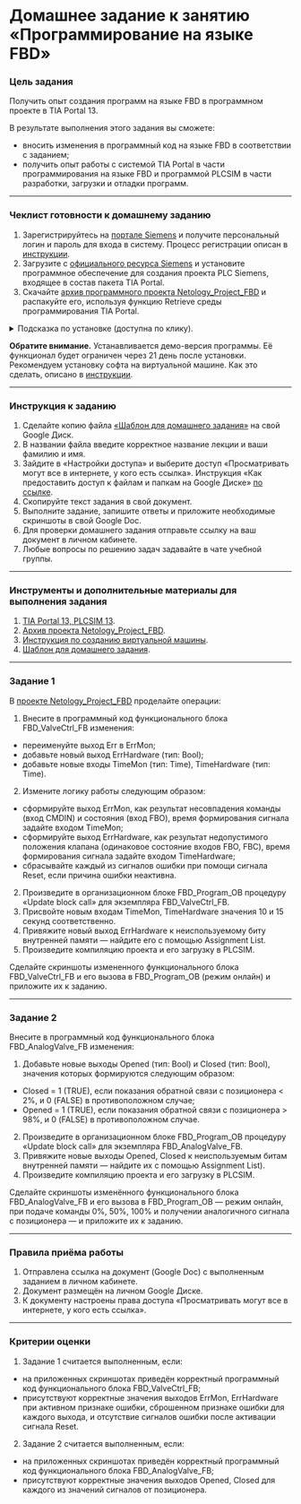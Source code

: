 # Домашнее задание к занятию «Программирование на языке FBD»

### Цель задания

Получить опыт создания программ на языке FBD в программном проекте в TIA Portal 13.

В результате выполнения этого задания вы сможете:

- вносить изменения в программный код на языке FBD в соответствии с заданием;
- получить опыт работы с системой TIA Portal в части программирования на языке FBD и программой PLCSIM в части разработки, загрузки и отладки программ.

------

### Чеклист готовности к домашнему заданию

1. Зарегистрируйтесь на [портале Siemens](https://mall.industry.siemens.com/goos/WelcomePage.aspx?regionUrl=/ru&language=ru) и получите персональный логин и пароль для входа в систему. Процесс регистрации описан в [инструкции](https://docs.google.com/presentation/d/1RPHvCE2OxBbHRMWSAV2E-HxscZvR2nRIZVHCy8hvjJE/edit?usp=sharing).
2. Загрузите с [официального ресурса Siemens](https://support.industry.siemens.com/cs/document/78793685/simatic-step-7-(tia-portal)-v13-trial-download?dti=0&lc=en-DE) и установите программное обеспечение для создания проекта PLC Siemens, входящее в состав пакета TIA Portal. 
3. Скачайте [архив программного проекта Netology_Project_FBD](https://drive.google.com/file/d/1Vv-Og1fiGtf0ASwlg_1x_4nLln-yFu7U/view?usp=sharing) и распакуйте его, используя функцию Retrieve среды программирования TIA Portal.


<details>
  <summary> Подсказка по установке (доступна по клику).</summary>
  
  
1. Скачайте все файлы по [ссылке](https://support.industry.siemens.com/cs/document/109745155/simatic-step-7-including-plcsim-v13-sp2-trial-download?dti=0&lc=en-DE) в две отдельные папки:
 
  - STEP 7 Professional V13 SP2 (DVD 1, DVD 2, SHA-256 checksum).
 
  ![image](https://github.com/netology-code/phd-homeworks/blob/main/6.6/Step7_1.png)

  - SIMATIC STEP 7 PLCSIM V13 SP2 for STEP 7 Basic and STEP 7 Professional (включая SHA-256 checksum).
 
    ![image](https://github.com/netology-code/phd-homeworks/blob/main/6.6/Step7_2.png)

2. Запустите установочный файл SIMATIC_STEP_7_Professional_V13_SP2_Upd4.exe, пройдите стандартную процедуру установки.
3. Запустите установочный файл SIMATIC_S7_PLCSIM_V13_SP2.exe, пройдите стандартную процедуру установки.

 **Подсказка по распаковке архиватором WinRAR:**

Если скачанный дистрибутив TIA Portal содержит некоторые файлы с расширением 001, это вызовет проблему при распаковке данных.

Это происходит, потому что некоторые версии архиватора WinRAR, установленные на ПК, ассоциируют файлы с именем 001, как файлы с расширением .rar.

Для решения проблемы можно убрать ассоциацию:

1. Найдите архиватор WinRAR, имеющий окончание 001.
2. Откройте его двойным кликом, далее выбирайте Установка ⇒ Интеграция.
3. В окне слева будет перечень форматов, которые по умолчанию ассоциируются с WinRAR.
4. Уберите галочку с формата 001, нажмите ОК и перезагрузите ПК.

Скрин с действиями дан ниже:
 ![image](https://github.com/netology-code/scada-4-homeworks/blob/scada-7/WinRAR.png)

-----
  
</details>
  
**Обратите внимание.** Устанавливается демо-версия программы. Её функционал будет ограничен через 21 день после установки. Рекомендуем установку софта на виртуальной машине. Как это сделать, описано в [инструкции](https://docs.google.com/presentation/d/1psnSlotXT7cr8ECnaZaTCDLnIyYOGUzCArLeydeRztY/edit?usp=sharing).



------

### Инструкция к заданию

1. Сделайте копию файла [«Шаблон для домашнего задания»](https://docs.google.com/document/d/1MiwldIkT0D7OWcygHadT0PwvF4M3eY3FKipRuTsttIs/edit?usp=sharing) на свой Google Диск.
2. В названии файла введите корректное название лекции и ваши фамилию и имя.
3. Зайдите в «Настройки доступа» и выберите доступ «Просматривать могут все в интернете, у кого есть ссылка». Инструкция «Как предоставить доступ к файлам и папкам на Google Диске» [по ссылке](https://support.google.com/docs/answer/2494822?hl=ru&co=GENIE.Platform%3DDesktop).
4. Скопируйте текст задания в свой документ.
5. Выполните задание, запишите ответы и приложите необходимые скриншоты в свой Google Doc.
6. Для проверки домашнего задания отправьте ссылку на ваш документ в личном кабинете.
7. Любые вопросы по решению задач задавайте в чате учебной группы.


------

### Инструменты и дополнительные материалы для выполнения задания

1. [TIA Portal 13, PLCSIM 13](https://support.industry.siemens.com/cs/document/109745155/simatic-step-7-including-plcsim-v13-sp2-trial-download?dti=0&lc=en-WW).
2. [Архив проекта Netology_Project_FBD](https://drive.google.com/file/d/1Vv-Og1fiGtf0ASwlg_1x_4nLln-yFu7U/view?usp=sharing).
3. [Инструкция по созданию виртуальной машины](https://docs.google.com/presentation/d/1psnSlotXT7cr8ECnaZaTCDLnIyYOGUzCArLeydeRztY/edit?usp=sharing).
4. [Шаблон для домашнего задания](https://docs.google.com/document/d/178B47bzn1EpAnIus6CENF2T5WhJeYAqxpfcolAxQ5l4/edit?usp=sharing).

------

### Задание 1

В [проекте Netology_Project_FBD](https://drive.google.com/file/d/1Vv-Og1fiGtf0ASwlg_1x_4nLln-yFu7U/view?usp=sharing) проделайте операции:

1. Внесите в программный код функционального блока FBD_ValveCtrl_FB изменения:

  - переименуйте выход Err в ErrMon;
  - добавьте новый выход ErrHardware (тип: Bool);
  - добавьте новые входы TimeMon (тип: Time), TimeHardware (тип: Time).
  
2. Измените логику работы следующим образом:

  - сформируйте выход ErrMon, как результат несовпадения команды (вход CMDIN) и состояния (вход FBO), время формирования сигнала задайте входом TimeMon;
  - сформируйте выход ErrHardware, как результат недопустимого положения клапана (одинаковое состояние входов FBO, FBC), время формирования сигнала задайте входом TimeHardware;
  - сбрасывайте каждый из сигналов ошибки  при помощи сигнала Reset, если причина ошибки неактивна.

2. Произведите в организационном блоке FBD_Program_OB процедуру «Update block call» для экземпляра FBD_ValveCtrl_FB.
3. Присвойте новым входам TimeMon, TimeHardware значения 10 и 15 секунд соответственно.
4. Привяжите новый выход ErrHardware к неиспользуемому биту внутренней памяти — найдите его с помощью Assignment List.
5. Произведите компиляцию проекта и его загрузку в PLCSIM.

Сделайте скриншоты измененного функционального блока FBD_ValveCtrl_FB и его вызова в FBD_Program_OB (режим онлайн) и приложите их к заданию.

------

### Задание 2

Внесите в программный код функционального блока FBD_AnalogValve_FB изменения:

1. Добавьте новые выходы Opened (тип: Bool) и Closed (тип: Bool), значения которых формируются следующим образом:
 - Closed = 1 (TRUE), если показания обратной связи с позиционера < 2%, и 0 (FALSE) в противоположном случае;
 - Opened = 1 (TRUE), если показания обратной связи с позиционера > 98%, и 0 (FALSE) в противоположном случае.
2. Произведите в организационном блоке FBD_Program_OB процедуру «Update block call» для экземпляра FBD_AnalogValve_FB.
3. Привяжите новые выходы Opened, Closed к неиспользуемым битам внутренней памяти — найдите их с помощью Assignment List).
4. Произведите компиляцию проекта и его загрузку в PLCSIM.

Сделайте скриншоты изменённого функционального блока FBD_AnalogValve_FB и его вызова в FBD_Program_OB — режим онлайн, при подаче команды 0%, 50%, 100% и получении аналогичного сигнала с позиционера — и приложите их к заданию.

------

### Правила приёма работы

1. Отправлена ссылка на документ (Google Doc) с выполненным заданием в личном кабинете.
2. Документ размещён на личном Google Диске.
3. К документу настроены права доступа «Просматривать могут все в интернете, у кого есть ссылка».

------

### Критерии оценки

1. Задание 1 считается выполненным, если:

- на приложенных скриншотах приведён корректный программный код функционального блока FBD_ValveCtrl_FB;
- присутствуют корректные значения выходов ErrMon, ErrHardware при активном признаке ошибки, сброшенном признаке ошибки для каждого выхода, и отсутствие сигналов ошибки после активации сигнала Reset.

2. Задание 2 считается выполненным, если:

- на приложенных скриншотах приведён корректный программный код функционального блока FBD_AnalogValve_FB;
- присутствуют корректные значения выходов Opened, Closed для каждого из значений сигналов от позиционера. 
